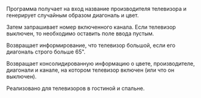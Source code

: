 Программа получает на вход название производителя телевизора и генерирует случайным образом диагональ и цвет.

Затем запрашивает номер включенного канала. Если телевизор выключен, то необходимо оставить поле ввода пустым.

Возвращает информирование, что телевизор большой, если его диагональ строго больше 65".

Возвращает консолидированную информацию о цвете, производителе, диагонали и канале, на котором телевизор включен (или что он выключен).

Реализовано для телевизоров в гостиной и спальне.